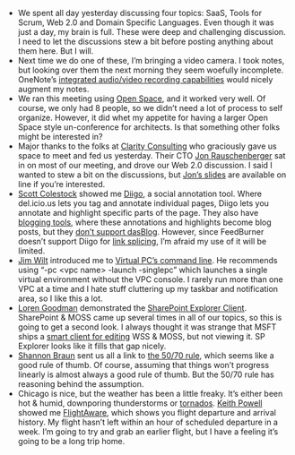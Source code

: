 -   We spent all day yesterday discussing four topics: SaaS, Tools for
    Scrum, Web 2.0 and Domain Specific Languages. Even though it was
    just a day, my brain is full. These were deep and challenging
    discussion. I need to let the discussions stew a bit before posting
    anything about them here. But I will.
-   Next time we do one of these, I’m bringing a video camera. I took
    notes, but looking over them the next morning they seem woefully
    incomplete. OneNote’s [integrated audio/video recording
    capabilities](http://office.microsoft.com/en-us/onenote/CH102381791033.aspx)
    would nicely augment my notes.
-   We ran this meeting using [Open
    Space](http://en.wikipedia.org/wiki/Open_Space_Technology), and it
    worked very well. Of course, we only had 8 people, so we didn’t need
    a lot of process to self organize. However, it did whet my appetite
    for having a larger Open Space style un-conference for architects.
    Is that something other folks might be interested in?
-   Major thanks to the folks at [Clarity
    Consulting](http://www.claritycon.com/) who graciously gave us space
    to meet and fed us yesterday. Their CTO [Jon
    Rauschenberger](http://blogs.claritycon.com/blogs/jon_rauschenberger/default.aspx)
    sat in on most of our meeting, and drove our Web 2.0 discussion. I
    said I wanted to stew a bit on the discussions, but [Jon’s
    slides](http://www.claritycon.com/arcready) are available on line if
    you’re interested.
-   [Scott Colestock](http://www.traceofthought.net/) showed me
    [Diigo](http://www.diigo.com/), a social annotation tool. Where
    del.icio.us lets you tag and annotate individual pages, Diigo lets
    you annotate and highlight specific parts of the page. They also
    have [blogging tools](http://www.diigo.com/help/blog/2), where these
    annotations and highlights become blog posts, but they [don’t
    support dasBlog](http://www.diigo.com/help/blog/3). However, since
    FeedBurner doesn’t support Diigo for [link
    splicing](http://blogs.feedburner.com/feedburner/archives/2004/08/introducing_the_link_splicer.php),
    I’m afraid my use of it will be limited.
-   [Jim
    Wilt](http://www.microsoft.com/learning/mcp/architect/bios/jim_wilt/default.mspx)
    introduced me to [Virtual PC’s command
    line](http://support.microsoft.com/kb/831501). He recommends using
    “-pc \<vpc name\> -launch -singlepc” which launches a single virtual
    environment without the VPC console. I rarely run more than one VPC
    at a time and I hate stuff cluttering up my taskbar and notification
    area, so I like this a lot.
-   [Loren Goodman](http://www.inrule.com/Management_Team.aspx)
    demonstrated the [SharePoint Explorer
    Client](http://www.thedotnetfactory.com/SharePointExplorerClient.aspx).
    SharePoint & MOSS came up several times in all of our topics, so
    this is going to get a second look. I always thought it was strange
    that MSFT ships a [smart client for
    editing](http://office.microsoft.com/en-us/sharepointdesigner/default.aspx)
    WSS & MOSS, but not viewing it. SP Explorer looks like it fills that
    gap nicely.
-   [Shannon Braun](http://www.sysknowlogy.com/) sent us all a link to
    [the 50/70
    rule](http://www.nealwhittengroup.com/articles/pmn10-99.asp), which
    seems like a good rule of thumb. Of course, assuming that things
    won’t progress linearly is almost always a good rule of thumb. But
    the 50/70 rule has reasoning behind the assumption.
-   Chicago is nice, but the weather has been a little freaky. It’s
    either been hot & humid, downporing thunderstorms or
    [tornados](http://www.wandtv.com/Global/story.asp?S=6974859). [Keith
    Powell](http://www.kavp.com/) showed me
    [FlightAware](http://flightaware.com/), which shows you flight
    departure and arrival history. My flight hasn’t left within an hour
    of scheduled departure in a week. I’m going to try and grab an
    earlier flight, but I have a feeling it’s going to be a long trip
    home.

